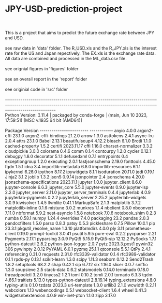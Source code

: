 # JPY-USD-prediction-project
<br>
<br>
This is a project that aims to predict the future exchange rate between JPY and USD.
<br>
<br>
see raw data in 'data' folder. The R_USD.xls and the R_JPY.xls is the interest rate for the US and Japan repectively. The EX.xls is the exchange rate data. All data are combined and processed in the ML_data.csv file.
<br>
<br>
see orignial figures in 'figures' folder
<br>
<br>
see an overall report in the 'report' folder
<br>
<br>
see originial code in 'src' folder
<br>
<br>
--------------------------------------------------------------------------------------------------------------------------------------------------------------------------------------
<br>
Python Version: 3.11.4 | packaged by conda-forge | (main, Jun 10 2023, 17:59:51) [MSC v.1935 64 bit (AMD64)]
<br>
<br>
Package                   Version
------------------------- ------------
anyio                     4.0.0
argon2-cffi               23.1.0
argon2-cffi-bindings      21.2.0
arrow                     1.3.0
asttokens                 2.4.1
async-lru                 2.0.4
attrs                     23.1.0
Babel                     2.13.1
beautifulsoup4            4.12.2
bleach                    6.1.0
Brotli                    1.1.0
cached-property           1.5.2
certifi                   2023.11.17
cffi                      1.16.0
charset-normalizer        3.3.2
cloudpickle               3.0.0
colorama                  0.4.6
comm                      0.1.4
contourpy                 1.2.0
cycler                    0.12.1
debugpy                   1.8.0
decorator                 5.1.1
defusedxml                0.7.1
entrypoints               0.4
exceptiongroup            1.2.0
executing                 2.0.1
fastjsonschema            2.19.0
fonttools                 4.45.0
fqdn                      1.5.1
idna                      3.4
importlib-metadata        6.8.0
importlib-resources       6.1.1
ipykernel                 6.26.0
ipython                   8.17.2
ipywidgets                8.1.1
isoduration               20.11.0
jedi                      0.19.1
Jinja2                    3.1.2
joblib                    1.3.2
json5                     0.9.14
jsonpointer               2.4
jsonschema                4.20.0
jsonschema-specifications 2023.11.1
jupyter                   1.0.0
jupyter_client            8.6.0
jupyter-console           6.6.3
jupyter_core              5.5.0
jupyter-events            0.9.0
jupyter-lsp               2.2.0
jupyter_server            2.11.0
jupyter_server_terminals  0.4.4
jupyterlab                4.0.9
jupyterlab-pygments       0.2.2
jupyterlab_server         2.25.2
jupyterlab-widgets        3.0.9
kiwisolver                1.4.5
llvmlite                  0.41.1
MarkupSafe                2.1.3
matplotlib                3.7.2
matplotlib-inline         0.1.6
mistune                   3.0.2
munkres                   1.1.4
nbclient                  0.8.0
nbconvert                 7.11.0
nbformat                  5.9.2
nest-asyncio              1.5.8
notebook                  7.0.6
notebook_shim             0.2.3
numba                     0.58.1
numpy                     1.24.4
overrides                 7.4.0
packaging                 23.2
pandas                    2.0.3
pandocfilters             1.5.0
parso                     0.8.3
patsy                     0.5.3
pickleshare               0.7.5
Pillow                    10.0.1
pip                       23.3.1
pkgutil_resolve_name      1.3.10
platformdirs              4.0.0
ply                       3.11
prometheus-client         0.19.0
prompt-toolkit            3.0.41
psutil                    5.9.5
pure-eval                 0.2.2
pycparser                 2.21
Pygments                  2.17.1
pyparsing                 3.0.9
PyQt5                     5.15.9
PyQt5-sip                 12.12.2
PySocks                   1.7.1
python-dateutil           2.8.2
python-json-logger        2.0.7
pytz                      2023.3.post1
pywin32                   306
pywinpty                  2.0.12
PyYAML                    6.0.1
pyzmq                     25.1.1
qtconsole                 5.5.1
QtPy                      2.4.1
referencing               0.31.0
requests                  2.31.0
rfc3339-validator         0.1.4
rfc3986-validator         0.1.1
rpds-py                   0.13.1
scikit-learn              1.3.0
scipy                     1.11.3
seaborn                   0.12.2
Send2Trash                1.8.2
setuptools                68.2.2
shap                      0.42.1
sip                       6.7.12
six                       1.16.0
slicer                    0.0.7
sniffio                   1.3.0
soupsieve                 2.5
stack-data                0.6.2
statsmodels               0.14.0
terminado                 0.18.0
threadpoolctl             3.2.0
tinycss2                  1.2.1
toml                      0.10.2
tomli                     2.0.1
tornado                   6.3.3
tqdm                      4.66.1
traitlets                 5.13.0
types-python-dateutil     2.8.19.14
typing_extensions         4.8.0
typing-utils              0.1.0
tzdata                    2023.3
uri-template              1.3.0
urllib3                   2.1.0
wcwidth                   0.2.11
webcolors                 1.13
webencodings              0.5.1
websocket-client          1.6.4
wheel                     0.41.3
widgetsnbextension        4.0.9
win-inet-pton             1.1.0
zipp                      3.17.0
